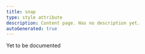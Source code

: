 ```yaml
---
title: snap
type: style attribute
description: Content page. Has no description yet.
autoGenerated: true
---
```


Yet to be documented